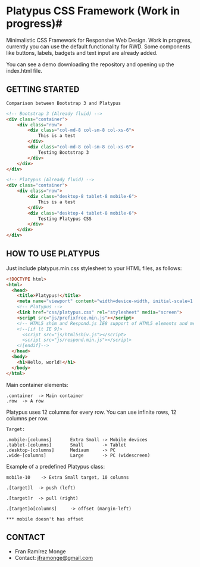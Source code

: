 # Platypus CSS Framework (Work in progress)#

Minimalistic CSS Framework for Responsive Web Design. Work in progress, currently you can use the default functionality for RWD. Some components like buttons, labels, badgets and text input are already added.

You can see a demo downloading the repository and opening up the index.html file.

## GETTING STARTED ##

	Comparison between Bootstrap 3 and Platypus

```html
<!-- Bootstrap 3 (Already fluid) --> 
<div class="container">
	<div class="row">
		<div class="col-md-8 col-sm-8 col-xs-6">
			This is a test
		</div>
		<div class="col-md-8 col-sm-8 col-xs-6">
			Testing Bootstrap 3
		</div>
	</div>
</div>

<!-- Platypus (Already fluid) --> 
<div class="container"> 
	<div class="row">
		<div class="desktop-8 tablet-8 mobile-6">
			This is a test
		</div>
		<div class="desktop-4 tablet-8 mobile-6">
			Testing Platypus CSS
		</div>
	</div>
</div>
```

## HOW TO USE PLATYPUS ##

Just include platypus.min.css stylesheet to your HTML files, as follows:

```html
<!DOCTYPE html>
<html>
  <head>
    <title>Platypus!</title>
    <meta name="viewport" content="width=device-width, initial-scale=1.0">
    <!-- Platypus -->
    <link href="css/platypus.css" rel="stylesheet" media="screen">    
    <script src="js/prefixfree.min.js"></script>
    <!-- HTML5 shim and Respond.js IE8 support of HTML5 elements and media queries -->
    <!--[if lt IE 9]>
      <script src="js/html5shiv.js"></script>
      <script src="js/respond.min.js"></script>
    <![endif]-->    
  </head>
  <body>
    <h1>Hello, world!</h1>
  </body>
</html>
```

Main container elements:

	.container  -> Main container
	.row  -> A row

Platypus uses 12 columns for every row. You can use infinite rows, 12 columns per row. 

	Target:

	.mobile-[columns] 		Extra Small -> Mobile devices 
	.tablet-[columns] 		Small       -> Tablet
	.desktop-[columns] 		Mediaum     -> PC
	.wide-[columns] 		Large       -> PC (widescreen) 

Example of a predefined Platypus class: 

	mobile-10    -> Extra Small target, 10 columns 

	.[target]l 	-> push (left)

	.[target]r 	-> pull (right)

	.[target]o[columns] 	-> offset (margin-left)

	*** mobile doesn't has offset

## CONTACT ##

* Fran Ramírez Monge
* Contact: jframonge@gmail.com